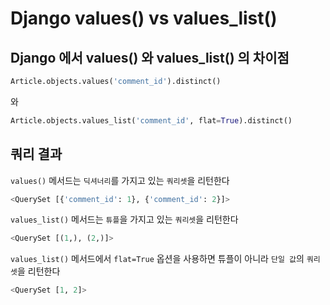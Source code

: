 # Django values() vs values_list()
## Django 에서 values() 와 values_list() 의 차이점

``` Python
Article.objects.values('comment_id').distinct()
```

와

``` Python
Article.objects.values_list('comment_id', flat=True).distinct()
```

## 쿼리 결과
`values()` 메서드는 `딕셔너리`를 가지고 있는 `쿼리셋`을 리턴한다
``` Python
<QuerySet [{'comment_id': 1}, {'comment_id': 2}]>
```

`values_list()` 메서드는 `튜플`을 가지고 있는 `쿼리셋`을 리턴한다
``` Python
<QuerySet [(1,), (2,)]>
```

`values_list()` 메서드에서 `flat=True` 옵션을 사용하면 튜플이 아니라 `단일 값`의 `쿼리셋`을 리턴한다
``` Python
<QuerySet [1, 2]>
```